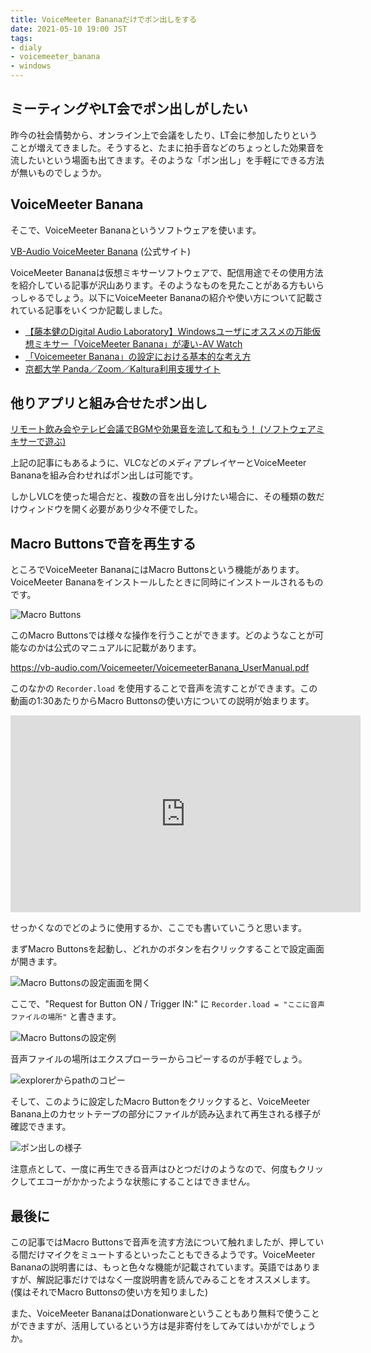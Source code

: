 ```yaml
---
title: VoiceMeeter Bananaだけでポン出しをする
date: 2021-05-10 19:00 JST
tags: 
- dialy
- voicemeeter_banana
- windows
---
```



## ミーティングやLT会でポン出しがしたい
昨今の社会情勢から、オンライン上で会議をしたり、LT会に参加したりということが増えてきました。そうすると、たまに拍手音などのちょっとした効果音を流したいという場面も出てきます。そのような「ポン出し」を手軽にできる方法が無いものでしょうか。

## VoiceMeeter Banana
そこで、VoiceMeeter Bananaというソフトウェアを使います。

[VB-Audio VoiceMeeter Banana](https://vb-audio.com/Voicemeeter/banana.htm) (公式サイト)


VoiceMeeter Bananaは仮想ミキサーソフトウェアで、配信用途でその使用方法を紹介している記事が沢山あります。そのようなものを見たことがある方もいらっしゃるでしょう。以下にVoiceMeeter Bananaの紹介や使い方について記載されている記事をいくつか記載しました。

- [【藤本健のDigital Audio Laboratory】Windowsユーザにオススメの万能仮想ミキサー「VoiceMeeter Banana」が凄い-AV Watch](https://av.watch.impress.co.jp/docs/series/dal/1255935.html)
- [「Voicemeeter Banana」の設定における基本的な考え方](http://labo.pls-ys.com/stemiki/base_setting.html)
- [京都大学 Panda／Zoom／Kaltura利用支援サイト](https://kyoto-u.github.io/online-edu/zoom-audio-voicemeter)


## 他りアプリと組み合せたポン出し
[リモート飲み会やテレビ会議でBGMや効果音を流して和もう！ (ソフトウェアミキサーで遊ぶ)](https://www.kokozo.net/remoteNomikai/)

上記の記事にもあるように、VLCなどのメディアプレイヤーとVoiceMeeter Bananaを組み合わせればポン出しは可能です。

しかしVLCを使った場合だと、複数の音を出し分けたい場合に、その種類の数だけウィンドウを開く必要があり少々不便でした。

## Macro Buttonsで音を再生する
ところでVoiceMeeter BananaにはMacro Buttonsという機能があります。VoiceMeeter Bananaをインストールしたときに同時にインストールされるものです。

![Macro Buttons](2021/voicemeeter-banana-macro-buttons.png)

このMacro Buttonsでは様々な操作を行うことができます。どのようなことが可能なのかは公式のマニュアルに記載があります。

<https://vb-audio.com/Voicemeeter/VoicemeeterBanana_UserManual.pdf>

このなかの `Recorder.load` を使用することで音声を流すことができます。この動画の1:30あたりからMacro Buttonsの使い方についての説明が始まります。

<iframe width="560" height="315" src="https://www.youtube.com/embed/Mkri8RN561U?start=94" title="YouTube video player" frameborder="0" allow="accelerometer; autoplay; clipboard-write; encrypted-media; gyroscope; picture-in-picture" allowfullscreen></iframe>

せっかくなのでどのように使用するか、ここでも書いていこうと思います。

まずMacro Buttonsを起動し、どれかのボタンを右クリックすることで設定画面が開きます。

![Macro Buttonsの設定画面を開く](2021/voicemeeter-banana-macro-buttons-configure.gif)

ここで、"Request for Button ON / Trigger IN:" に `Recorder.load = "ここに音声ファイルの場所"` と書きます。

![Macro Buttonsの設定例](2021/voicemeeter-banana-macro-buttons-setting.png)

音声ファイルの場所はエクスプローラーからコピーするのが手軽でしょう。

![explorerからpathのコピー](2021/voicemeeter-banana-macro-buttons-copy-path.gif)

そして、このように設定したMacro Buttonをクリックすると、VoiceMeeter Banana上のカセットテープの部分にファイルが読み込まれて再生される様子が確認できます。

![ポン出しの様子](2021/voicemeeter-banana-macro-buttons-pon.gif)

注意点として、一度に再生できる音声はひとつだけのようなので、何度もクリックしてエコーがかかったような状態にすることはできません。

## 最後に
この記事ではMacro Buttonsで音声を流す方法について触れましたが、押している間だけマイクをミュートするといったこともできるようです。VoiceMeeter Bananaの説明書には、もっと色々な機能が記載されています。英語ではありますが、解説記事だけではなく一度説明書を読んでみることをオススメします。(僕はそれでMacro Buttonsの使い方を知りました)

また、VoiceMeeter BananaはDonationwareということもあり無料で使うことができますが、活用しているという方は是非寄付をしてみてはいかがでしょうか。

